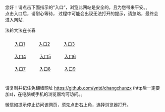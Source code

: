 您好！请点击下面指示的“入口”，浏览此网站是安全的，且为您带来平安。。 <br/>
点击入口后，请耐心等待， 过程中可能会出现无法打开的提示，请忽略，最终会进入网站. </br>

法轮大法在长春<br/>
<div style="padding:10px"><a style="margin:20px" target="_blank" href="https://d2224zo8k7ohom.cloudfront.net/2Qpsp?vaswveaf" id="ccLink1" rel="nofollow">入口1</a> <a target="_blank" style="margin:20px" href="https://dlmdwuc32v4a8.cloudfront.net/2Qpsp?crcislqk" id="ccLink2" rel="nofollow">入口2</a> <a style="margin:20px" target="_blank" href="https://d1zacvym1xqd84.cloudfront.net/2Qpsp?xlhfffe" id="ccLink3" rel="nofollow">入口3</a></div>

<div style="padding:10px" ><a style="margin:20px" target="_blank" href="https://d2224zo8k7ohom.cloudfront.net/2Qpsp?vaswveaf" id="ccLink4" rel="nofollow">入口4</a> <a style="margin:20px" href="https://dlmdwuc32v4a8.cloudfront.net/2Qpsp?crcislqk" target="_blank" id="ccLink5" rel="nofollow">入口5</a> <a style="margin:20px" href="https://d1zacvym1xqd84.cloudfront.net/2Qpsp?xlhfffe" target="_blank" id="ccLink6" rel="nofollow">入口6</a></div>

<div style="padding:10px"><a style="margin:20px" target="_blank" href="https://d2224zo8k7ohom.cloudfront.net/2Qpsp?vaswveaf" id="ccLink7" rel="nofollow">入口7</a> <a style="margin:20px" href="https://dlmdwuc32v4a8.cloudfront.net/2Qpsp?crcislqk" target="_blank" id="ccLink8" rel="nofollow">入口8</a> <a style="margin:20px" target="_blank" href="https://d1zacvym1xqd84.cloudfront.net/2Qpsp?xlhfffe" id="ccLink9" rel="nofollow">入口9</a></div>

<br/>



请复制并记住免翻墙网址 https://github.com/yntd/changchunzx (http后一定要加s)，在电脑或手机的浏览器均可访问。。<br/>

微信如提示停止访问该网页，须先点击右上角，选择浏览器打开。
